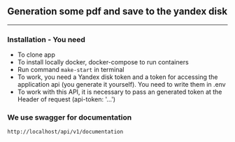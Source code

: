 ## Generation some pdf and save to the yandex disk

---

### Installation - You need
- To clone app
- To install locally docker, docker-compose to run containers
- Run command `make-start` in terminal
- To work, you need a Yandex disk token and a token for accessing the application api (you generate it yourself). You need to write them in .env
- To work with this API, it is necessary to pass an generated token at the Header of request (api-token: '...')

### We use swagger for documentation
  
`http://localhost/api/v1/documentation`